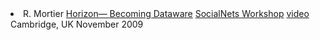   <li class="talk">
    <span class="authors">R. Mortier</span>
    <span class="title">
      <a href="http://www.cl.cam.ac.uk/research/srg/netos/socialnets/slides/Richard_Motier.pdf">
        Horizon&mdash; Becoming Dataware</a></span>
    <span class="venue">
      <a href="http://www.cl.cam.ac.uk/research/srg/netos/socialnets/">
        SocialNets Workshop</a></span>
    <span class="video">
      <a href="http://www.cl.cam.ac.uk/research/srg/netos/socialnets/videos/10.mp4">video</a></span>
    <span class="address">Cambridge, UK</span>
    <span class="date">November 2009</span>
  </li>
